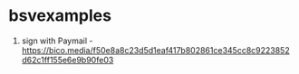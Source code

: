 # bsvexamples
1. sign with Paymail - https://bico.media/f50e8a8c23d5d1eaf417b802861ce345cc8c9223852d62c1ff155e6e9b90fe03
